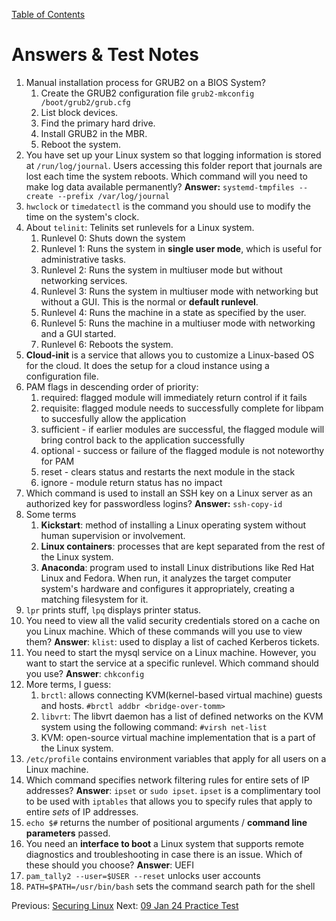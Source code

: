 [Table of Contents](/Linux+/Linux+%20Table%20of%20Contents.md)

# Answers & Test Notes

1. Manual installation process for GRUB2 on a BIOS System?
	1. Create the GRUB2 configuration file `grub2-mkconfig /boot/grub2/grub.cfg`
	2. List block devices.
	3. Find the primary hard drive.
	4. Install GRUB2 in the MBR.
	5. Reboot the system.
2. You have set up your Linux system so that logging information is stored at `/run/log/journal`. Users accessing this folder report that journals are lost each time the system reboots. Which command will you need to make log data available permanently?
	**Answer:** `systemd-tmpfiles --create --prefix /var/log/journal`
3. ``hwclock`` or `timedatectl` is the command you should use to modify the time on the system's clock.
4. About `telinit`: Telinits set runlevels for a Linux system.
	1. Runlevel 0: Shuts down the system
	2. Runlevel 1: Runs the system in **single user mode**, which is useful for administrative tasks.
	3. Runlevel 2: Runs the system in multiuser mode but without networking services.
	4. Runlevel 3: Runs the system in multiuser mode with networking but without a GUI. This is the normal or **default runlevel**.
	5. Runlevel 4: Runs the machine in a state as specified by the user.
	6. Runlevel 5: Runs the machine in a multiuser mode with networking and a GUI started.
	7. Runlevel 6: Reboots the system.
5. **Cloud-init** is a service that allows you to customize a Linux-based OS for the cloud. It does the setup for a cloud instance using a configuration file.
6. PAM flags in descending order of priority:
	1. required: flagged module will immediately return control if it fails
	2. requisite: flagged module needs to successfully complete for libpam to succesfully allow the application
	3. sufficient - if earlier modules are successful, the flagged module will bring control back to the application successfully
	4. optional - success or failure of the flagged module is not noteworthy for PAM
	5. reset - clears status and restarts the next module in the stack
	6. ignore - module return status has no impact
7. Which command is used to install an SSH key on a Linux server as an authorized key for passwordless logins?
	**Answer:** `ssh-copy-id`
8. Some terms
	1. **Kickstart**: method of installing a Linux operating system without human supervision or involvement.
	2. **Linux containers**: processes that are kept separated from the rest of the Linux system.
	3. **Anaconda**: program used to install Linux distributions like Red Hat Linux and Fedora. When run, it analyzes the target computer system's hardware and configures it appropriately, creating a matching filesystem for it.
9. `lpr` prints stuff, `lpq` displays printer status.
10.  You need to view all the valid security credentials stored on a cache on you Linux machine. Which of these commands will you use to view them?
	**Answer**: `klist`: used to display a list of cached Kerberos tickets.
11. You need to start the mysql service on a Linux machine. However, you want to start the service at a specific runlevel. Which command should you use?
	**Answer**: `chkconfig`
12. More terms, I guess:
	1. `brctl`: allows connecting KVM(kernel-based virtual machine) guests and hosts. `#brctl addbr <bridge-over-tomm>`
	2. `libvrt`: The libvrt daemon has a list of defined networks on the KVM system using the following command: `#virsh net-list`
	3. KVM: open-source virtual machine implementation that is a part of the Linux system.
13. `/etc/profile` contains environment variables that apply for all users on a Linux machine.
14. Which command specifies network filtering rules for entire sets of IP addresses?
	**Answer**: `ipset` or `sudo ipset`. `ipset` is a complimentary tool to be used with `iptables` that allows you to specify rules that apply to entire *sets* of IP addresses.
15. `echo $#` returns the number of positional arguments / **command line parameters** passed.
16.  You need an **interface to boot** a Linux system that supports remote diagnostics and troubleshooting in case there is an issue. Which of these should you choose?
	**Answer**: UEFI
17. `pam_tally2 --user=$USER --reset` unlocks user accounts
18. `PATH=$PATH=/usr/bin/bash` sets the command search path for the shell

Previous: [Securing Linux](Securing%20Linux.md)
Next: [09 Jan 24 Practice Test](09%20Jan%2024%20Practice%20Test.md)